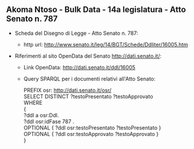 ## Akoma Ntoso - Bulk Data - 14a legislatura - Atto Senato n. 787 ##

* Scheda del Disegno di Legge - Atto Senato n. 787:
	* http url: http://www.senato.it/leg/14/BGT/Schede/Ddliter/16005.htm

* Riferimenti al sito OpenData del Senato http://dati.senato.it/:
	* Link OpenData: http://dati.senato.it/ddl/16005
	* Query SPARQL per i documenti relativi all'Atto Senato:

        PREFIX osr: <http://dati.senato.it/osr/>  
		SELECT DISTINCT ?testoPresentato ?testoApprovato  
		WHERE  
		{  
		    ?ddl a osr:Ddl.  
		    ?ddl osr:idFase 787 .  
		    OPTIONAL { ?ddl osr:testoPresentato ?testoPresentato }  
		    OPTIONAL { ?ddl osr:testoApprovato ?testoApprovato }  
		}
		